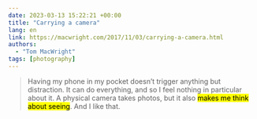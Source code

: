 ```yaml
---
date: 2023-03-13 15:22:21 +00:00
title: "Carrying a camera"
lang: en
link: https://macwright.com/2017/11/03/carrying-a-camera.html
authors:
  - "Tom MacWright"
tags: [photography]
---
```


> Having my phone in my pocket doesn’t trigger anything but distraction. It can do everything, and so I feel nothing in particular about it. A physical camera takes photos, but it also <mark>makes me think about seeing</mark>. And I like that.
